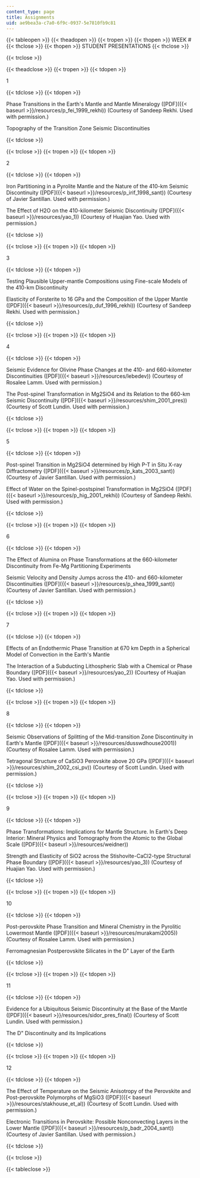 ```yaml
---
content_type: page
title: Assignments
uid: ae9bea3a-c7a0-6f9c-0937-5e7810fb9c81
---
```


{{< tableopen >}}
{{< theadopen >}}
{{< tropen >}}
{{< thopen >}}
WEEK #
{{< thclose >}}
{{< thopen >}}
STUDENT PRESENTATIONS
{{< thclose >}}

{{< trclose >}}

{{< theadclose >}}
{{< tropen >}}
{{< tdopen >}}


1


{{< tdclose >}}
{{< tdopen >}}


Phase Transitions in the Earth's Mantle and Mantle Mineralogy ([PDF]({{< baseurl >}}/resources/p_fei_1999_rekhi)) (Courtesy of Sandeep Rekhi. Used with permission.)

Topography of the Transition Zone Seismic Discontinuities


{{< tdclose >}}

{{< trclose >}}
{{< tropen >}}
{{< tdopen >}}


2


{{< tdclose >}}
{{< tdopen >}}


Iron Partitioning in a Pyrolite Mantle and the Nature of the 410-km Seismic Discontinuity ([PDF]({{< baseurl >}}/resources/p_irif_1998_sant)) (Courtesy of Javier Santillan. Used with permission.)

The Effect of H2O on the 410-kilometer Seismic Discontinuity ([PDF]({{< baseurl >}}/resources/yao_1)) (Courtesy of Huajian Yao. Used with permission.)


{{< tdclose >}}

{{< trclose >}}
{{< tropen >}}
{{< tdopen >}}


3


{{< tdclose >}}
{{< tdopen >}}


Testing Plausible Upper-mantle Compositions using Fine-scale Models of the 410-km Discontinuity

Elasticity of Forsterite to 16 GPa and the Composition of the Upper Mantle ([PDF]({{< baseurl >}}/resources/p_duf_1996_rekhi)) (Courtesy of Sandeep Rekhi. Used with permission.)


{{< tdclose >}}

{{< trclose >}}
{{< tropen >}}
{{< tdopen >}}


4


{{< tdclose >}}
{{< tdopen >}}


Seismic Evidence for Olivine Phase Changes at the 410- and 660-kilometer Discontinuities ([PDF]({{< baseurl >}}/resources/lebedev)) (Courtesy of Rosalee Lamm. Used with permission.)

The Post-spinel Transformation in Mg2SiO4 and its Relation to the 660-km Seismic Discontinuity ([PDF]({{< baseurl >}}/resources/shim_2001_pres)) (Courtesy of Scott Lundin. Used with permission.)


{{< tdclose >}}

{{< trclose >}}
{{< tropen >}}
{{< tdopen >}}


5


{{< tdclose >}}
{{< tdopen >}}


Post-spinel Transition in Mg2SiO4 determined by High P-T in Situ X-ray Diffractometry ([PDF]({{< baseurl >}}/resources/p_kats_2003_sant)) (Courtesy of Javier Santillan. Used with permission.)

Effect of Water on the Spinel-postspinel Transformation in Mg2SiO4 ([PDF]({{< baseurl >}}/resources/p_hig_2001_rekhi)) (Courtesy of Sandeep Rekhi. Used with permission.)


{{< tdclose >}}

{{< trclose >}}
{{< tropen >}}
{{< tdopen >}}


6


{{< tdclose >}}
{{< tdopen >}}


The Effect of Alumina on Phase Transformations at the 660-kilometer Discontinuity from Fe-Mg Partitioning Experiments

Seismic Velocity and Density Jumps across the 410- and 660-kilometer Discontinuities ([PDF]({{< baseurl >}}/resources/p_shea_1999_sant)) (Courtesy of Javier Santillan. Used with permission.)


{{< tdclose >}}

{{< trclose >}}
{{< tropen >}}
{{< tdopen >}}


7


{{< tdclose >}}
{{< tdopen >}}


Effects of an Endothermic Phase Transition at 670 km Depth in a Spherical Model of Convection in the Earth's Mantle

The Interaction of a Subducting Lithospheric Slab with a Chemical or Phase Boundary ([PDF]({{< baseurl >}}/resources/yao_2)) (Courtesy of Huajian Yao. Used with permission.)


{{< tdclose >}}

{{< trclose >}}
{{< tropen >}}
{{< tdopen >}}


8


{{< tdclose >}}
{{< tdopen >}}


Seismic Observations of Splitting of the Mid-transition Zone Discontinuity in Earth's Mantle ([PDF]({{< baseurl >}}/resources/dusswdhouse2001)) (Courtesy of Rosalee Lamm. Used with permission.)

Tetragonal Structure of CaSiO3 Perovskite above 20 GPa ([PDF]({{< baseurl >}}/resources/shim_2002_csi_pv)) (Courtesy of Scott Lundin. Used with permission.)


{{< tdclose >}}

{{< trclose >}}
{{< tropen >}}
{{< tdopen >}}


9


{{< tdclose >}}
{{< tdopen >}}


Phase Transformations: Implications for Mantle Structure. In Earth's Deep Interior: Mineral Physics and Tomography from the Atomic to the Global Scale ([PDF]({{< baseurl >}}/resources/weidner))

Strength and Elasticity of SiO2 across the Stishovite-CaCl2\-type Structural Phase Boundary ([PDF]({{< baseurl >}}/resources/yao_3)) (Courtesy of Huajian Yao. Used with permission.)


{{< tdclose >}}

{{< trclose >}}
{{< tropen >}}
{{< tdopen >}}


10


{{< tdclose >}}
{{< tdopen >}}


Post-perovskite Phase Transition and Mineral Chemistry in the Pyrolitic Lowermost Mantle ([PDF]({{< baseurl >}}/resources/murakami2005)) (Courtesy of Rosalee Lamm. Used with permission.)

Ferromagnesian Postperovskite Silicates in the D" Layer of the Earth


{{< tdclose >}}

{{< trclose >}}
{{< tropen >}}
{{< tdopen >}}


11


{{< tdclose >}}
{{< tdopen >}}


Evidence for a Ubiquitous Seismic Discontinuity at the Base of the Mantle ([PDF]({{< baseurl >}}/resources/sidor_pres_final)) (Courtesy of Scott Lundin. Used with permission.)

The D" Discontinuity and its Implications


{{< tdclose >}}

{{< trclose >}}
{{< tropen >}}
{{< tdopen >}}


12


{{< tdclose >}}
{{< tdopen >}}


The Effect of Temperature on the Seismic Anisotropy of the Perovskite and Post-perovskite Polymorphs of MgSiO3 ([PDF]({{< baseurl >}}/resources/stakhouse_et_al)) (Courtesy of Scott Lundin. Used with permission.)

Electronic Transitions in Perovskite: Possible Nonconvecting Layers in the Lower Mantle ([PDF]({{< baseurl >}}/resources/p_badr_2004_sant)) (Courtesy of Javier Santillan. Used with permission.)


{{< tdclose >}}

{{< trclose >}}

{{< tableclose >}}
